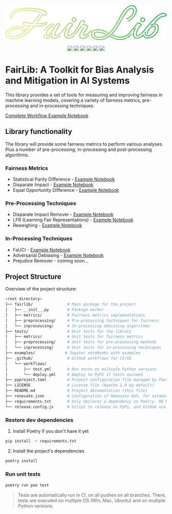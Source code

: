 <p align="center"><img src="assets/logo.svg"></p>
<p align="center">
    <img src="https://img.shields.io/badge/fairness-8A2BE2">
    <a href="https://www.python.org/"><img src="https://img.shields.io/badge/python-3670A0?style=flate&logo=python&logoColor=ffdd54"></a>   
    <a href="https://pytorch.org/"><img src="https://img.shields.io/badge/PyTorch-EE4C2C?style=flate&logo=pytorch&logoColor=white"></a>
    <a href="https://pandas.pydata.org/"><img src="https://img.shields.io/badge/-Pandas-150458?&logo=pandas"></a>
    <a href="https://jupyter.org/"><img src="https://img.shields.io/badge/Jupyter%20Notebook-F37626?style=flate&logo=jupyter&logoColor=white"></a>
    <a href="https://conventionalcommits.org"><img src="https://img.shields.io/badge/Conventional%20Commits-1.0.0-%23FE5196?logo=conventionalcommits"></a>
</p>


# FairLib: A Toolkit for Bias Analysis and Mitigation in AI Systems
This library provides a set of tools for measuring and improving fairness in machine learning models, covering a variety of fairness metrics, pre-processing and in-processing techniques.

[Complete Workflow Example Notebook](examples/demo_core_lib.ipynb)

## Library functionality
The library will provide some fairness metrics to perform various analyses. Plus a number of pre-processing, in-processing and post-processing algorithms.

### Fairness Metrics
- Statistical Parity Difference - [Example Notebook](examples/demo_statistical_parity_difference.ipynb)
- Disparate Impact - [Example Notebook](examples/demo_disparate_impact.ipynb)
- Equal Opportunity Difference - [Example Notebook](examples/demo_equality_of_opportunity.ipynb)

### Pre-Processing Techniques
- Disparate Impact Remover - [Example Notebook](examples/demo_disparate_impact_remover.ipynb)
- LFR (Learning Fair Representations) - [Example Notebook](examples/demo_lfr.ipynb)
- Reweighing - [Example Notebook](examples/demo_reweighing.ipynb)

### In-Processing Techniques
- FaUCI - [Example Notebook](examples/demo_fauci.ipynb)
- Adversarial Debiasing - [Example Notebook](examples/demo_adversarial_debiasing.ipynb)
- Prejudice Remover - coming soon...

## Project Structure

Overview of the project structure:

```bash
<root directory>
├── fairlib/               # Main package for the project
│   ├── __init__.py        # Package marker
│   ├── metrics/           # Fairness metrics implementations
│   ├── preprocessing/     # Pre-processing techniques for fairness
│   └── inprocessing/      # In-processing debiasing algorithms
├── tests/                 # Unit tests for the library
│   ├── metrics/           # Unit tests for fairness metrics
│   ├── preprocessing/     # Unit tests for pre-processing methods
│   └── inprocessing/      # Unit tests for in-processing techniques
├── examples/             # Jupyter notebooks with examples
├── .github/               # GitHub workflows for CI/CD
│   └── workflows/
│       ├── test.yml       # Run tests on multiple Python versions
│       └── deploy.yml     # Deploy to PyPI if tests succeed
├── pyproject.toml         # Project configuration file managed by Poetry
├── LICENSE                # License file (Apache 2.0 by default)
├── README.md              # Project documentation (this file)
├── renovate.json          # Configuration of Renovate bot, for automatic dependency updates
├── requirements.txt       # Only declares a dependency on Poetry. DO NOT EDIT THIS FILE
└── release.config.js      # Script to release on PyPi, and GitHub via semantic-release
```

### Restore dev dependencies

1. Install Poetry if you don't have it yet
```bash
pip install -r requirements.txt
```

2. Install the project's dependencies
```bash
poetry install
```

### Run unit tests
```bash
poetry run poe test
```

> Tests are automatically run in CI, on all pushes on all branches.
> There, tests are executed on multiple OS (Win, Mac, Ubuntu) and on multiple Python versions.

